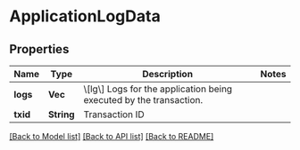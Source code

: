 # ApplicationLogData

## Properties

Name | Type | Description | Notes
------------ | ------------- | ------------- | -------------
**logs** | **Vec<String>** | \\[lg\\] Logs for the application being executed by the transaction. | 
**txid** | **String** | Transaction ID | 

[[Back to Model list]](../README.md#documentation-for-models) [[Back to API list]](../README.md#documentation-for-api-endpoints) [[Back to README]](../README.md)


